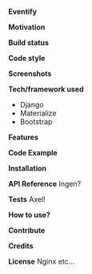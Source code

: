 **Eventify** 

**Motivation**

**Build status**

**Code style**

**Screenshots**

**Tech/framework used**
- Django
- Materialize
- Bootstrap

**Features**

**Code Example**

**Installation**

**API Reference**
Ingen?

**Tests**
Axel!

**How to use?**

**Contribute**

**Credits**

**License**
Nginx etc...
